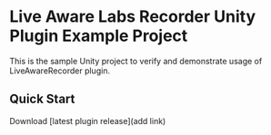 # Live Aware Labs Recorder Unity Plugin Example Project

This is the sample Unity project to verify and demonstrate usage of LiveAwareRecorder plugin.

## Quick Start
Download [latest plugin release](add link)
